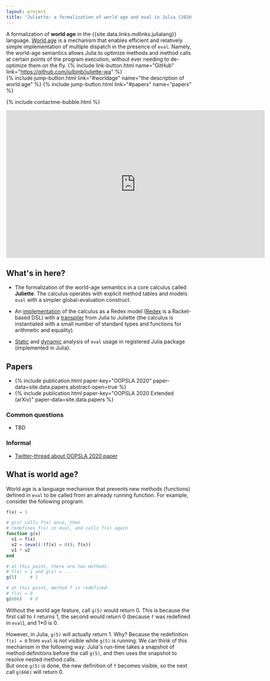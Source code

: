 ```yaml
---
layout: project
title: "Juliette: a formalization of world age and eval in Julia (2020–…)"
---
```


A formalization of **world age**
in the {{site.data.links.mdlinks.julialang}} language.
[World age]({{site.data.links.websites.worldage}})
is a mechanism that enables efficient and relatively simple implementation
of multiple dispatch in the presence of `eval`.
Namely, the world-age semantics allows Julia to optimize methods and method calls
at certain points of the program execution,
without ever needing to de-optimize them on the fly.
{% include link-button.html name="GitHub"
  link="https://github.com/julbinb/juliette-wa" %}  
{% include jump-button.html link="#worldage" name="the description of world age" %}
{% include jump-button.html link="#papers" name="papers" %}

{% include contactme-bubble.html %}

<iframe width="700" height="400" src="https://www.youtube.com/embed/d6lTCnhdbqE" frameborder="0" allow="accelerometer; autoplay; clipboard-write; encrypted-media; gyroscope; picture-in-picture" allowfullscreen></iframe>

## What's in here?

* The formalization of the world-age semantics in a core calculus
  called **Juliette**. The calculus operates with explicit method tables
  and models `eval` with a simpler global-evaluation construct.

* An [implementation](https://github.com/julbinb/juliette-wa/tree/master/src/redex)
  of the calculus as a Redex model
  ([Redex](https://redex.racket-lang.org/) is a Racket-based DSL)
  with a [transpiler](https://github.com/julbinb/juliette-wa/tree/master/src/jl-transpiler)
  from Julia to Juliette
  (the calculus is instantiated with a small number of standard types
   and functions for arithmetic and equality).

* [Static](https://github.com/julbinb/juliette-wa/tree/master/src/analysis/static-analysis)
  and [dynamic](https://github.com/julbinb/juliette-wa/tree/master/src/analysis/dynamic-analysis)
  analysis of `eval` usage in registered Julia package (implemented in Julia).

## <span id="papers">Papers</span>

* {% include publication.html paper-key="OOPSLA 2020"
    paper-data=site.data.papers abstract-open=true %}
* {% include publication.html paper-key="OOPSLA 2020 Extended (arXiv)"
    paper-data=site.data.papers %}

### Common questions

* TBD

### Informal

* [Twitter-thread about OOPSLA 2020 paper](https://twitter.com/julbinb/status/1317195401846554624?s=20)

## <span id="worldage">What is world age?</span>

World age is a language mechanism that prevents
new methods (functions) defined in `eval` to be called
from an already running function.
For example, consider the following program:

```julia
f(x) = 1

# g(x) calls f(x) once, then
# redefines f(x) in eval, and calls f(x) again
function g(x)
  v1 = f(x)
  v2 = (eval(:(f(x) = 0)); f(x))
  v1 * v2
end

# at this point, there are two methods:
# f(x) = 1 and g(x) = ...
g(5)     # 1

# at this point, method f is redefined:
# f(x) = 0
g(666)   # 0
```

Without the world age feature, call `g(5)` would return 0. This is because
the first call to `f` returns 1, the second would return 0
(because `f` was redefined in `eval`), and 1*0 is 0.

However, in Julia, `g(5)` will actually return 1. Why?
Because the redefinition `f(x) = 0` from `eval` is not visible
while `g(5)` is running.
We can think of this mechanism in the following way:
Julia's run-time takes a snapshot of method definitions before the call `g(5)`,
and then uses the snapshot to resolve nested method calls.  
But once `g(5)` is done, the new definition of `f` becomes visible,
so the next call `g(666)` will return 0.
